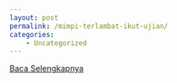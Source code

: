 ```yaml
---
layout: post
permalink: /mimpi-terlambat-ikut-ujian/
categories:
    - Uncategorized
---
```


[Baca Selengkapnya](/05)